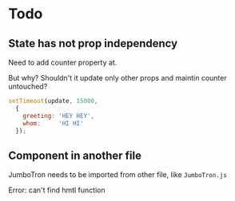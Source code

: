 # Todo

## State has not prop independency

Need to add counter property at.

But why? Shouldn't it update only other props and maintin counter untouched? 

```javascript
setTimeout(update, 15000, 
  { 
    greeting: 'HEY HEY', 
    whom:     'HI HI' 
  });
``` 

## Component in another file

JumboTron needs to be imported from other file, like `JumboTron.js`

Error: can't find hmtl function
